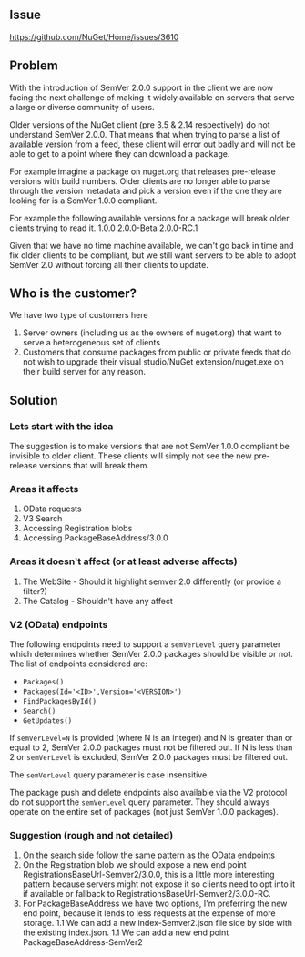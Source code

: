 ## Issue
https://github.com/NuGet/Home/issues/3610

## Problem
With the introduction of SemVer 2.0.0 support in the client we are now facing the next challenge of making it widely available on servers that serve a large or diverse community of users.

Older versions of the NuGet client (pre 3.5 & 2.14 respectively) do not understand SemVer 2.0.0. That means that when trying to parse a list of available version from a feed, these client will error out badly and will not be able to get to a point where they can download a package.

For example imagine a package on nuget.org that releases pre-release versions with build numbers. Older clients are no longer able to parse through the version metadata and pick a version even if the one they are looking for is a SemVer 1.0.0 compliant.

For example the following available versions for a package will break older clients trying to read it.
1.0.0
2.0.0-Beta
2.0.0-RC.1

Given that we have no time machine available, we can't go back in time and fix older clients to be compliant, but we still want servers to be able to adopt SemVer 2.0 without forcing all their clients to update.

## Who is the customer?
We have two type of customers here
1. Server owners (including us as the owners of nuget.org) that want to serve a heterogeneous set of clients
2. Customers that consume packages from public or private feeds that do not wish to upgrade their visual studio/NuGet extension/nuget.exe on their build server for any reason.

## Solution

### Lets start with the idea

The suggestion is to make versions that are not SemVer 1.0.0 compliant be invisible to older client. These clients will simply not see the new pre-release versions that will break them.

### Areas it affects

1. OData requests
2. V3 Search
3. Accessing Registration blobs
4. Accessing PackageBaseAddress/3.0.0

### Areas it doesn't affect (or at least adverse affects)

1. The WebSite - Should it highlight semver 2.0 differently (or provide a filter?)
2. The Catalog - Shouldn't have any affect

### V2 (OData) endpoints

The following endpoints need to support a `semVerLevel` query parameter which determines whether SemVer 2.0.0 packages should be visible or not. The list of endpoints considered are:

 - `Packages()`
 - `Packages(Id='<ID>',Version='<VERSION>')`
 - `FindPackagesById()`
 - `Search()`
 - `GetUpdates()`

If `semVerLevel=N` is provided (where N is an integer) and N is greater than or equal to 2, SemVer 2.0.0 packages must not be filtered out. If N is less than 2 or `semVerLevel` is excluded, SemVer 2.0.0 packages must be filtered out.

The `semVerLevel` query parameter is case insensitive.

The package push and delete endpoints also available via the V2 protocol do not support the `semVerLevel` query parameter. They should always operate on the entire set of packages (not just SemVer 1.0.0 packages).

### Suggestion (rough and not detailed)

1. On the search side follow the same pattern as the OData endpoints
1. On the Registration blob we should expose a new end point RegistrationsBaseUrl-Semver2/3.0.0, this is a little more interesting pattern because servers might not expose it so clients need to opt into it if available or fallback to RegistrationsBaseUrl-Semver2/3.0.0-RC.
1. For PackageBaseAddress we have two options, I'm preferring the new end point, because it lends to less requests at the expense of more storage.
1.1 We can add a new index-Semver2.json file side by side with the existing index.json. 
1.1 We can add a new end point PackageBaseAddress-SemVer2



